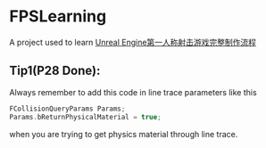 # FPSLearning
A project used to learn [Unreal Engine第一人称射击游戏完整制作流程](https://www.bilibili.com/video/BV1V34y117G1?t=92.0)

## Tip1(P28 Done):
Always remember to add this code in line trace parameters like this
```cpp
FCollisionQueryParams Params;
Params.bReturnPhysicalMaterial = true;
```
when you are trying to get physics material through line trace.
